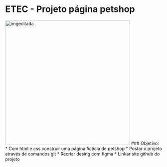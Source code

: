 # ETEC - Projeto página petshop 

<img src="https://st3.depositphotos.com/5482604/12908/i/950/depositphotos_129088438-stock-photo-cat-in-towel-with-sponge.jpg" alt="imgeditada" width="400" height="400">
### Objetivo: 
* Com html e css construir uma página fictícia de petshop
* Postar o projeto através de comandos git 
* Recriar desing com figma
* Linkar site github do projeto
